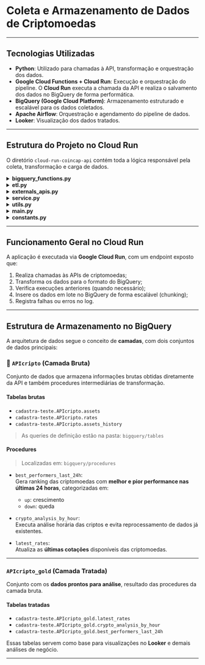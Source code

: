 
# Coleta e Armazenamento de Dados de Criptomoedas

---

## Tecnologias Utilizadas

- **Python**: Utilizado para chamadas à API, transformação e orquestração dos dados.
- **Google Cloud Functions + Cloud Run**: Execução e orquestração do pipeline. O **Cloud Run** executa a chamada da API e realiza o salvamento dos dados no BigQuery de forma performática.
- **BigQuery (Google Cloud Platform)**: Armazenamento estruturado e escalável para os dados coletados.
- **Apache Airflow**: Orquestração e agendamento do pipeline de dados.
- **Looker**: Visualização dos dados tratados.

---

## Estrutura do Projeto no Cloud Run

O diretório `cloud-run-coincap-api` contém toda a lógica responsável pela coleta, transformação e carga de dados.

<details>
  <summary><strong>bigquery_functions.py</strong></summary>

Funções auxiliares para interação com o BigQuery:

- `insert_into_bigquery(rows, table, chunk_size)`:  
  Insere dados em qualquer tabela do BigQuery de forma escalável via chunking.

- `check_execution_date(crypto_id, current_date)`:  
  Verifica a última execução de uma determinada criptomoeda para evitar reprocessamento.

- `insert_log_entry(crypto_id, status, json_error, timestamp_hour)`:  
  Insere registros de erro na tabela de log.
</details>

<details>
  <summary><strong>etl.py</strong></summary>

Responsável pela transformação dos dados para os formatos compatíveis com o BigQuery:

- `transform_assets_data(json_data)`  
- `transform_rates_data(json_data)`  
- `transform_assets_history_data(json_data, crypto_id, execution_date)`  
</details>

<details>
  <summary><strong>externals_apis.py</strong></summary>

Responsável pelas chamadas externas à API CoinCap:

- `get_assets_data(token, ids=None)`  
- `get_rates_data(token, ids=None)`  
- `get_assets_history_data(token, crypto_id, start_timestamp, end_timestamp)`  
</details>

<details>
  <summary><strong>service.py</strong></summary>

Coordena o fluxo completo de dados:

- `process_assets_data(token, cryptos)`  
- `process_rates_data(token, cryptos)`  
- `process_assets_history_data(token, cryptos)`  
</details>

<details>
  <summary><strong>utils.py</strong></summary>

Funções utilitárias reutilizadas em diversas partes do projeto.
</details>

<details>
  <summary><strong>main.py</strong></summary>

Ponto de entrada principal da aplicação no Cloud Run.
</details>

<details>
  <summary><strong>constants.py</strong></summary>

Armazena variáveis globais, configurações e nomes de tabelas:

```python
import os

class Config:
    API_URL = os.environ.get("API_URL")
    BIGQUERY_DATASET = "cadastra-teste.APIcripto"
    BATCH_SIZE = 500

class TableNames:
    ASSETS = f"{Config.BIGQUERY_DATASET}.assets"
    RATES = f"{Config.BIGQUERY_DATASET}.rates"
    ASSETS_HISTORY = f"{Config.BIGQUERY_DATASET}.assets_history"
    LOG_EXECUTION = f"{Config.BIGQUERY_DATASET}.log_execution"
```
</details>

---

## Funcionamento Geral no Cloud Run

A aplicação é executada via **Google Cloud Run**, com um endpoint exposto que:

1. Realiza chamadas às APIs de criptomoedas;
2. Transforma os dados para o formato do BigQuery;
3. Verifica execuções anteriores (quando necessário);
4. Insere os dados em lote no BigQuery de forma escalável (chunking);
5. Registra falhas ou erros no log.

---

## Estrutura de Armazenamento no BigQuery

A arquitetura de dados segue o conceito de **camadas**, com dois conjuntos de dados principais:

### 🔹 `APIcripto` (Camada Bruta)

Conjunto de dados que armazena informações brutas obtidas diretamente da API e também procedures intermediárias de transformação.

#### Tabelas brutas

- `cadastra-teste.APIcripto.assets`  
- `cadastra-teste.APIcripto.rates`  
- `cadastra-teste.APIcripto.assets_history`  

> As queries de definição estão na pasta: `bigquery/tables`

#### Procedures

> Localizadas em: `bigquery/procedures`

- `best_performers_last_24h`:  
  Gera ranking das criptomoedas com **melhor e pior performance nas últimas 24 horas**, categorizadas em:
  - `up`: crescimento
  - `down`: queda

- `crypto_analysis_by_hour`:  
  Executa análise horária das criptos e evita reprocessamento de dados já existentes.

- `latest_rates`:  
  Atualiza as **últimas cotações** disponíveis das criptomoedas.

---

### `APIcripto_gold` (Camada Tratada)

Conjunto com os **dados prontos para análise**, resultado das procedures da camada bruta.

#### Tabelas tratadas

- `cadastra-teste.APIcripto_gold.latest_rates`  
- `cadastra-teste.APIcripto_gold.crypto_analysis_by_hour`  
- `cadastra-teste.APIcripto_gold.best_performers_last_24h`  

Essas tabelas servem como base para visualizações no **Looker** e demais análises de negócio.

---